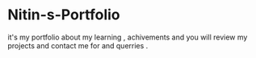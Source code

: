# Nitin-s-Portfolio
it's my portfolio about my learning , achivements and you will review my projects and contact me for and querries . 
